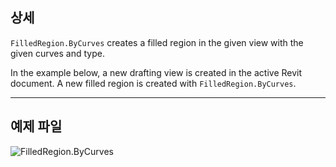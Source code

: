 ## 상세
`FilledRegion.ByCurves` creates a filled region in the given view with the given curves and type.

In the example below, a new drafting view is created in the active Revit document. A new filled region is created with `FilledRegion.ByCurves`.

___
## 예제 파일

![FilledRegion.ByCurves](./Revit.Elements.FilledRegion.ByCurves_img.jpg)
